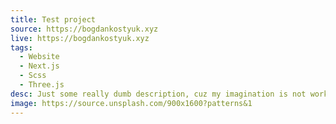 ```yaml
---
title: Test project
source: https://bogdankostyuk.xyz
live: https://bogdankostyuk.xyz
tags:
  - Website
  - Next.js
  - Scss
  - Three.js
desc: Just some really dumb description, cuz my imagination is not working today :)
image: https://source.unsplash.com/900x1600?patterns&1
---
```

